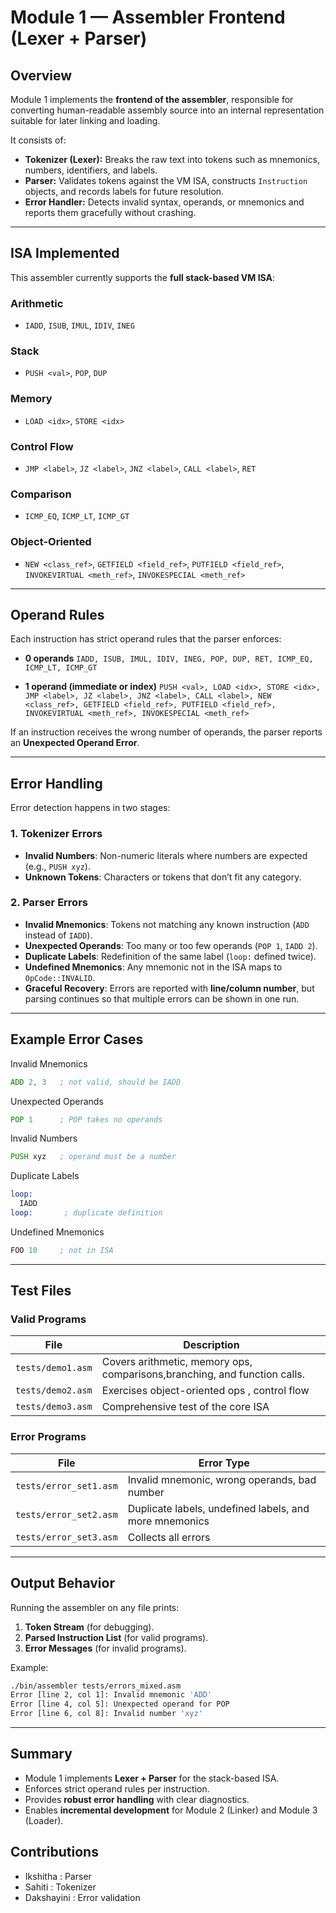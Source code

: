 # Module 1 — Assembler Frontend (Lexer + Parser)

## Overview

Module 1 implements the **frontend of the assembler**, responsible for converting human-readable assembly source into an internal representation suitable for later linking and loading.

It consists of:

* **Tokenizer (Lexer):** Breaks the raw text into tokens such as mnemonics, numbers, identifiers, and labels.
* **Parser:** Validates tokens against the VM ISA, constructs `Instruction` objects, and records labels for future resolution.
* **Error Handler:** Detects invalid syntax, operands, or mnemonics and reports them gracefully without crashing.

---

## ISA Implemented

This assembler currently supports the **full stack-based VM ISA**:

### Arithmetic

* `IADD`, `ISUB`, `IMUL`, `IDIV`, `INEG`

### Stack

* `PUSH <val>`, `POP`, `DUP`

### Memory

* `LOAD <idx>`, `STORE <idx>`

### Control Flow

* `JMP <label>`, `JZ <label>`, `JNZ <label>`, `CALL <label>`, `RET`

### Comparison

* `ICMP_EQ`, `ICMP_LT`, `ICMP_GT`

### Object-Oriented

* `NEW <class_ref>`, `GETFIELD <field_ref>`, `PUTFIELD <field_ref>`, `INVOKEVIRTUAL <meth_ref>`, `INVOKESPECIAL <meth_ref>`

---

## Operand Rules

Each instruction has strict operand rules that the parser enforces:

* **0 operands**
  `IADD, ISUB, IMUL, IDIV, INEG, POP, DUP, RET, ICMP_EQ, ICMP_LT, ICMP_GT`

* **1 operand (immediate or index)**
  `PUSH <val>, LOAD <idx>, STORE <idx>, JMP <label>, JZ <label>, JNZ <label>, CALL <label>, NEW <class_ref>, GETFIELD <field_ref>, PUTFIELD <field_ref>, INVOKEVIRTUAL <meth_ref>, INVOKESPECIAL <meth_ref>`

If an instruction receives the wrong number of operands, the parser reports an **Unexpected Operand Error**.

---

## Error Handling

Error detection happens in two stages:

### 1. Tokenizer Errors

* **Invalid Numbers**: Non-numeric literals where numbers are expected (e.g., `PUSH xyz`).
* **Unknown Tokens**: Characters or tokens that don’t fit any category.

### 2. Parser Errors

* **Invalid Mnemonics**: Tokens not matching any known instruction (`ADD` instead of `IADD`).
* **Unexpected Operands**: Too many or too few operands (`POP 1`, `IADD 2`).
* **Duplicate Labels**: Redefinition of the same label (`loop:` defined twice).
* **Undefined Mnemonics**: Any mnemonic not in the ISA maps to `OpCode::INVALID`.
* **Graceful Recovery**: Errors are reported with **line/column number**, but parsing continues so that multiple errors can be shown in one run.

---

## Example Error Cases

 Invalid Mnemonics

```asm
ADD 2, 3   ; not valid, should be IADD
```

 Unexpected Operands

```asm
POP 1      ; POP takes no operands
```

 Invalid Numbers

```asm
PUSH xyz   ; operand must be a number
```

 Duplicate Labels

```asm
loop:
  IADD
loop:       ; duplicate definition
```

 Undefined Mnemonics

```asm
FOO 10     ; not in ISA
```

---

## Test Files

###  Valid Programs

| File                  | Description                               |
| --------------------- | ----------------------------------------- |
| `tests/demo1.asm` | Covers arithmetic, memory ops, comparisons,branching, and function calls. |
| `tests/demo2.asm` | Exercises object-oriented ops  , control flow        |
| `tests/demo3.asm` | Comprehensive test of the core ISA        |

###  Error Programs

| File                      | Error Type                                                    |
| ------------------------- | ------------------------------------------------------------- |
| `tests/error_set1.asm`  | Invalid mnemonic, wrong operands, bad number                 |
| `tests/error_set2.asm` |  Duplicate labels, undefined labels, and more mnemonics                     |
| `tests/error_set3.asm`  | Collects all errors|

---

## Output Behavior

Running the assembler on any file prints:

1. **Token Stream** (for debugging).
2. **Parsed Instruction List** (for valid programs).
3. **Error Messages** (for invalid programs).

Example:

```bash
./bin/assembler tests/errors_mixed.asm
Error [line 2, col 1]: Invalid mnemonic 'ADD'
Error [line 4, col 5]: Unexpected operand for POP
Error [line 6, col 8]: Invalid number 'xyz'
```

---

## Summary

* Module 1 implements **Lexer + Parser** for the stack-based ISA.
* Enforces strict operand rules per instruction.
* Provides **robust error handling** with clear diagnostics.
* Enables **incremental development** for Module 2 (Linker) and Module 3 (Loader).

## Contributions

- Ikshitha : Parser
- Sahiti : Tokenizer
- Dakshayini : Error validation 
